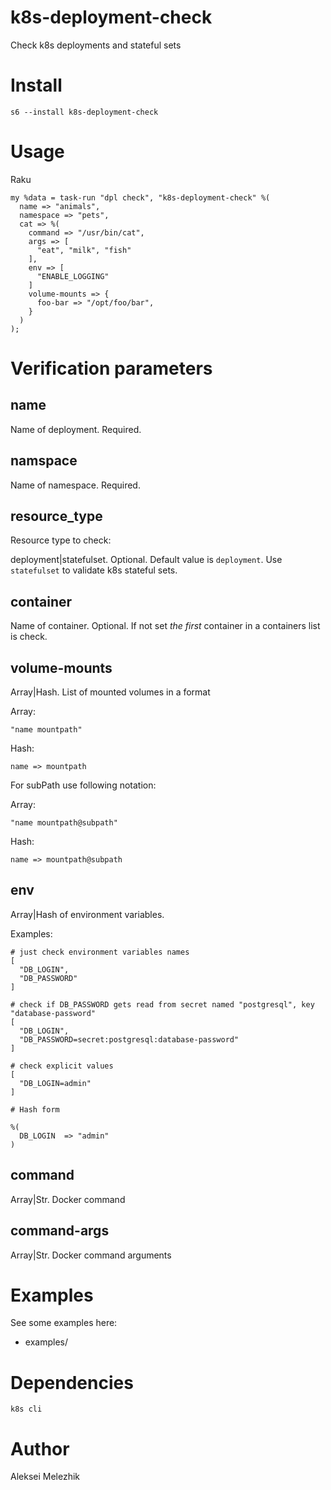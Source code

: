 # k8s-deployment-check

Check k8s deployments and stateful sets

# Install

    s6 --install k8s-deployment-check

# Usage

Raku

    my %data = task-run "dpl check", "k8s-deployment-check" %(
      name => "animals",
      namespace => "pets",
      cat => %(
        command => "/usr/bin/cat",
        args => [
          "eat", "milk", "fish" 
        ],
        env => [
          "ENABLE_LOGGING"
        ]
        volume-mounts => {
          foo-bar => "/opt/foo/bar",
        }
      )
    );

# Verification parameters

## name

Name of deployment. Required.

## namspace

Name of namespace. Required.

## resource_type

Resource type to check:

deployment|statefulset. Optional. Default value is `deployment`. Use `statefulset` to validate k8s stateful sets.

## container

Name of container. Optional. If not set _the first_ container in a containers list is check.

## volume-mounts

Array|Hash. List of mounted volumes in a format

Array:

    "name mountpath"

Hash:

    name => mountpath

For subPath use following notation:

Array:

    "name mountpath@subpath"

Hash:

    name => mountpath@subpath

## env

Array|Hash of environment variables.

Examples:

    # just check environment variables names
    [
      "DB_LOGIN",
      "DB_PASSWORD"
    ]

    # check if DB_PASSWORD gets read from secret named "postgresql", key "database-password"
    [
      "DB_LOGIN",
      "DB_PASSWORD=secret:postgresql:database-password"
    ]

    # check explicit values
    [
      "DB_LOGIN=admin"
    ]

    # Hash form

    %(
      DB_LOGIN  => "admin"
    )

## command

Array|Str. Docker command

## command-args

Array|Str. Docker command arguments

# Examples

See some examples here:

* examples/

# Dependencies

`k8s cli`

# Author

Aleksei Melezhik


